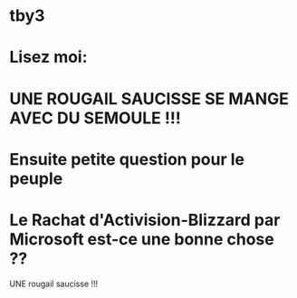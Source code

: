 
# tby3 
# Lisez moi:
# UNE ROUGAIL SAUCISSE SE MANGE AVEC DU SEMOULE !!!
# Ensuite petite question pour le peuple
# Le Rachat d'Activision-Blizzard par Microsoft est-ce une bonne chose ?? 
UNE rougail saucisse !!!

